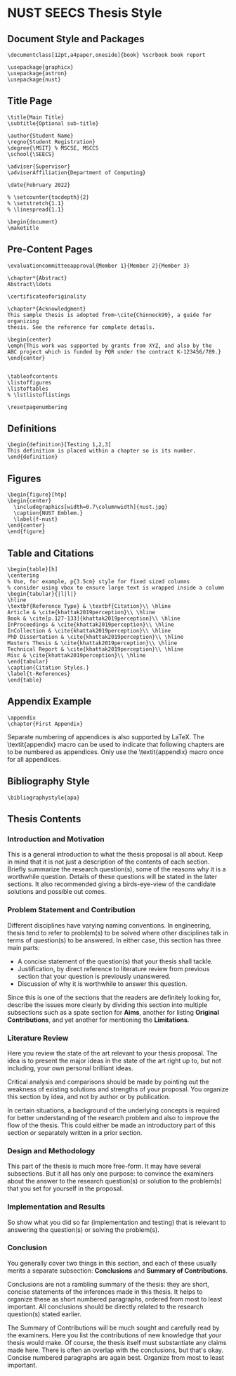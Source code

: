 # NUST SEECS Thesis Style

## Document Style and Packages

```TeX
\documentclass[12pt,a4paper,oneside]{book} %scrbook book report

\usepackage{graphicx}
\usepackage{astron}
\usepackage{nust}
```

## Title Page
```TeX
\title{Main Title}
\subtitle{Optional sub-title}

\author{Student Name}
\regno{Student Registration}
\degree{\MSIT} % MSCSE, MSCCS
\school{\SEECS}

\adviser{Supervisor}
\adviserAffiliation{Department of Computing}

\date{February 2022}

% \setcounter{tocdepth}{2}
% \setstretch{1.1}
% \linespread{1.1}

\begin{document}
\maketitle
```

## Pre-Content Pages

```TeX
\evaluationcommitteeapproval{Member 1}{Member 2}{Member 3}

\chapter*{Abstract}
Abstract\ldots

\certificateoforiginality

\chapter*{Acknowledgment}
This sample thesis is adopted from~\cite{Chinneck99}, a guide for organizing
thesis. See the reference for complete details.

\begin{center}
\emph{This work was supported by grants from XYZ, and also by the 
ABC project which is funded by PQR under the contract K-123456/789.}
\end{center}


\tableofcontents
\listoffigures
\listoftables
% \lstlistoflistings

\resetpagenumbering
```

## Definitions
```TeX
\begin{definition}[Testing 1,2,3]
This definition is placed within a chapter so is its number.
\end{definition}
```

## Figures
```TeX
\begin{figure}[htp]
\begin{center}
  \includegraphics[width=0.7\columnwidth]{nust.jpg}
  \caption{NUST Emblem.}
  \label{f-nust}
\end{center}
\end{figure}
```

## Table and Citations

```TeX
\begin{table}[h]
\centering
% Use, for example, p{3.5cm} style for fixed sized columns
% consider using vbox to ensure large text is wrapped inside a column
\begin{tabular}{|l|l|}
\hline
\textbf{Reference Type} & \textbf{Citation}\\ \hline
Article & \cite{khattak2019perception}\\ \hline
Book & \cite[p.127-133]{khattak2019perception}\\ \hline
InProceedings & \cite{khattak2019perception}\\ \hline
InCollection & \cite{khattak2019perception}\\ \hline
PhD Dissertation & \cite{khattak2019perception}\\ \hline
Masters Thesis & \cite{khattak2019perception}\\ \hline
Technical Report & \cite{khattak2019perception}\\ \hline
Misc & \cite{khattak2019perception}\\ \hline
\end{tabular}
\caption{Citation Styles.}
\label{t-References}
\end{table}
```

## Appendix Example
```TeX
\appendix
\chapter{First Appendix}
```
Separate numbering of appendices is also supported by LaTeX. The \textit{appendix} macro can be used to indicate that following chapters are to be numbered as appendices. Only use the \textit{appendix} macro once for all appendices.

## Bibliography Style

```TeX
\bibliographystyle{apa}
```


## Thesis Contents
### Introduction and Motivation

This is a general introduction to what the thesis proposal is all about. Keep in mind that it is not just a description of the contents of each section. Briefly summarize the research question(s), some of the reasons why it is a worthwhile question. Details of these questions will be stated in the later sections. It also recommended giving a birds-eye-view of the candidate solutions and possible out comes.


### Problem Statement and Contribution
Different disciplines have varying naming conventions. In engineering, thesis tend to refer to problem(s) to be solved where other disciplines talk in terms of question(s) to be answered. In either case, this section has three main parts:

* A concise statement of the question(s) that your thesis shall tackle.
* Justification, by direct reference to literature review from previous section that your question is previously unanswered.
*  Discussion of why it is worthwhile to answer this question.

Since this is one of the sections that the readers are definitely looking for, describe the issues more clearly by dividing this section into multiple subsections such as a spate section for **Aims**, another for listing **Original Contributions**, and yet another for mentioning the **Limitations**.


### Literature Review

Here you review the state of the art relevant to your thesis proposal. The idea is to present the major ideas in the state of the art right up to, but not including, your own personal brilliant ideas.

Critical analysis and comparisons should be made by pointing out the weakness of existing solutions and strengths of your proposal. You organize this section by idea, and not by author or by publication.

In certain situations, a background of the underlying concepts is required for better understanding of the research problem and also to improve the flow of the thesis. This could either be made an introductory part of this section or separately written in a prior section.


### Design and Methodology

This part of the thesis is much more free-form. It may have several subsections. But it all has only one purpose: to convince the examiners about the answer to the research question(s) or solution to the problem(s) that you set for yourself in the proposal.


### Implementation and Results

So show what you did so far (implementation and testing) that is relevant to answering the question(s) or solving the problem(s).


### Conclusion

You generally cover two things in this section, and each of these usually merits a separate subsection: **Conclusions** and **Summary of Contributions**.

Conclusions are not a rambling summary of the thesis: they are short, concise statements of the inferences made in this thesis. It helps to organize these as short numbered paragraphs, ordered from most to least important. All conclusions should be directly related to the research question(s) stated earlier.

The Summary of Contributions will be much sought and carefully read by the examiners. Here you list the contributions of new knowledge that your thesis would make. Of course, the thesis itself must substantiate any claims made here. There is often an overlap with the conclusions, but that's okay. Concise numbered paragraphs are again best. Organize from most to least important.
